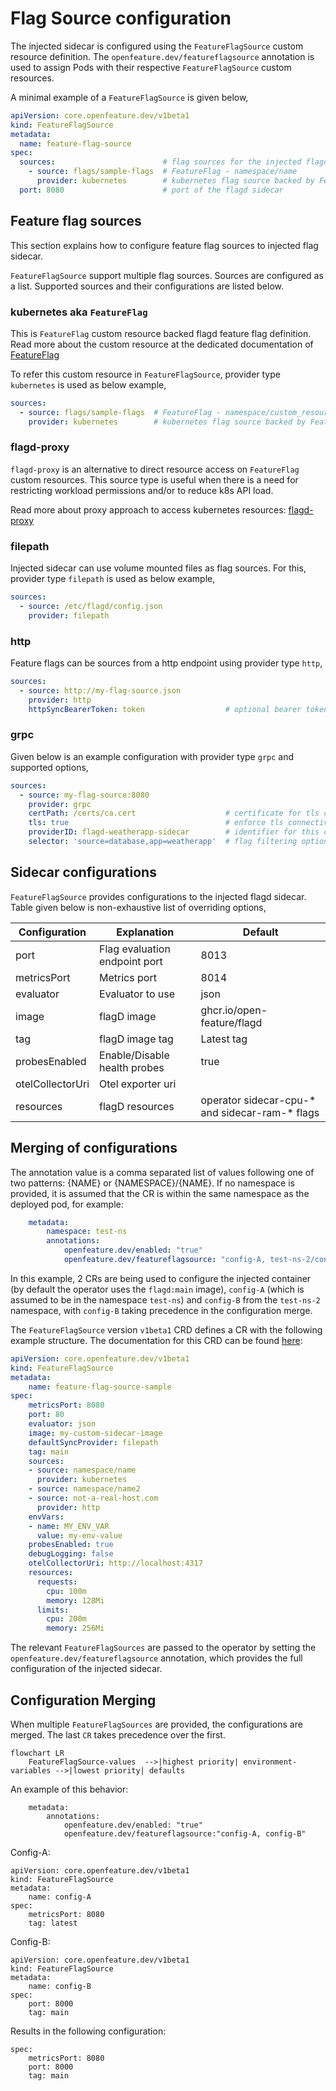# Flag Source configuration

The injected sidecar is configured using the `FeatureFlagSource` custom resource definition. 
The `openfeature.dev/featureflagsource` annotation is used to assign Pods with their respective `FeatureFlagSource` custom resources.

A minimal example of a `FeatureFlagSource` is given below,

```yaml
apiVersion: core.openfeature.dev/v1beta1
kind: FeatureFlagSource
metadata:
  name: feature-flag-source
spec:
  sources:                        # flag sources for the injected flagd
    - source: flags/sample-flags  # FeatureFlag - namespace/name
      provider: kubernetes        # kubernetes flag source backed by FeatureFlag custom resource
  port: 8080                      # port of the flagd sidecar
```

## Feature flag sources

This section explains how to configure feature flag sources to injected flag sidecar.

`FeatureFlagSource` support multiple flag sources. Sources are configured as a list.
Supported sources and their configurations are listed below.

### kubernetes aka `FeatureFlag`

This is `FeatureFlag` custom resource backed flagd feature flag definition.
Read more about the custom resource at the dedicated documentation of [FeatureFlag](./feature_flag.md)

To refer this custom resource in `FeatureFlagSource`, provider type `kubernetes` is used as below example,

```yaml
sources:                        
  - source: flags/sample-flags  # FeatureFlag - namespace/custom_resource_name
    provider: kubernetes        # kubernetes flag source backed by FeatureFlag custom resource
```

### flagd-proxy

`flagd-proxy` is an alternative to direct resource access on `FeatureFlag` custom resources.
This source type is useful when there is a need for restricting workload permissions and/or to reduce k8s API load.

Read more about proxy approach to access kubernetes resources: [flagd-proxy](./flagd_proxy.md)

### filepath

Injected sidecar can use volume mounted files as flag sources. 
For this, provider type `filepath` is used as below example,

```yaml
sources:                        
  - source: /etc/flagd/config.json 
    provider: filepath          
```

### http

Feature flags can be sources from a http endpoint using provider type `http`,

```yaml
sources:
  - source: http://my-flag-source.json
    provider: http
    httpSyncBearerToken: token                  # optional bearer token for the http connection
```

### grpc

Given below is an example configuration with provider type `grpc` and supported options, 

```yaml
sources:                        
  - source: my-flag-source:8080
    provider: grpc
    certPath: /certs/ca.cert                    # certificate for tls connectivity
    tls: true                                   # enforce tls connectivity
    providerID: flagd-weatherapp-sidecar        # identifier for this connection 
    selector: 'source=database,app=weatherapp'  # flag filtering options
```

## Sidecar configurations

`FeatureFlagSource` provides configurations to the injected flagd sidecar.
Table given below is non-exhaustive list of overriding options,

| Configuration    | Explanation                   | Default                                        |
|------------------|-------------------------------|------------------------------------------------|
| port             | Flag evaluation endpoint port | 8013                                           |
| metricsPort      | Metrics port                  | 8014                                           |
| evaluator        | Evaluator to use              | json                                           |
| image            | flagD image                   | ghcr.io/open-feature/flagd                     |
| tag              | flagD image tag               | Latest tag                                     |
| probesEnabled    | Enable/Disable health probes  | true                                           |
| otelCollectorUri | Otel exporter uri             |                                                |
| resources        | flagD resources               | operator sidecar-cpu-* and sidecar-ram-* flags |

## Merging of configurations

The annotation value is a comma separated list of values following one of two patterns: {NAME} or {NAMESPACE}/{NAME}. 
If no namespace is provided, it is assumed that the CR is within the same namespace as the deployed pod, for example:

```yaml
    metadata:
        namespace: test-ns
        annotations:
            openfeature.dev/enabled: "true"
            openfeature.dev/featureflagsource: "config-A, test-ns-2/config-B"
```

In this example, 2 CRs are being used to configure the injected container (by default the operator uses the `flagd:main` image), `config-A` (which is assumed to be in the namespace `test-ns`) and `config-B` from the `test-ns-2` namespace, with `config-B` taking precedence in the configuration merge.

The `FeatureFlagSource` version `v1beta1` CRD defines a CR with the following example structure.
The documentation for this CRD can be found
[here](crds.md#featureflagsource):

```yaml
apiVersion: core.openfeature.dev/v1beta1
kind: FeatureFlagSource
metadata:
    name: feature-flag-source-sample
spec:
    metricsPort: 8080
    port: 80
    evaluator: json
    image: my-custom-sidecar-image
    defaultSyncProvider: filepath
    tag: main
    sources:
    - source: namespace/name
      provider: kubernetes
    - source: namespace/name2
    - source: not-a-real-host.com
      provider: http
    envVars:
    - name: MY_ENV_VAR
      value: my-env-value
    probesEnabled: true
    debugLogging: false
    otelCollectorUri: http://localhost:4317
    resources:
      requests:
        cpu: 100m
        memory: 128Mi
      limits:
        cpu: 200m
        memory: 256Mi
```

The relevant `FeatureFlagSources` are passed to the operator by setting the `openfeature.dev/featureflagsource` annotation, which provides the full configuration of the injected sidecar.

## Configuration Merging

When multiple `FeatureFlagSources` are provided, the configurations are merged. The last `CR` takes precedence over the first. 


```mermaid
flowchart LR
    FeatureFlagSource-values  -->|highest priority| environment-variables -->|lowest priority| defaults
```


An example of this behavior:
```
    metadata:
        annotations:
            openfeature.dev/enabled: "true"
            openfeature.dev/featureflagsource:"config-A, config-B"
```
Config-A:
```
apiVersion: core.openfeature.dev/v1beta1
kind: FeatureFlagSource
metadata:
    name: config-A
spec:
    metricsPort: 8080
    tag: latest
```
Config-B:
```
apiVersion: core.openfeature.dev/v1beta1
kind: FeatureFlagSource
metadata:
    name: config-B
spec:
    port: 8000
    tag: main
```
Results in the following configuration:
```
spec:
    metricsPort: 8080
    port: 8000
    tag: main
```